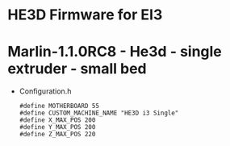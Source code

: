 # HE3D Firmware for EI3

# Marlin-1.1.0RC8 - He3d - single extruder - small bed

  - Configuration.h

		#define MOTHERBOARD 55
		#define CUSTOM_MACHINE_NAME "HE3D i3 Single"
		#define X_MAX_POS 200
		#define Y_MAX_POS 200
		#define Z_MAX_POS 220